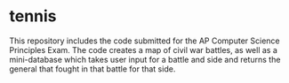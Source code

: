 # tennis
This repository includes the code submitted for the AP Computer Science Principles Exam. The code creates a map of civil war battles, as well as a mini-database which takes user input for a battle and side and returns the general that fought in that battle for that side.
